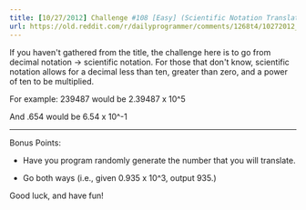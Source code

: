 ```yaml
---
title: [10/27/2012] Challenge #108 [Easy] (Scientific Notation Translator)
url: https://old.reddit.com/r/dailyprogrammer/comments/1268t4/10272012_challenge_108_easy_scientific_notation/
---
```


If you haven't gathered from the title, the challenge here is to go from decimal notation -> scientific notation.  For those that don't know, scientific notation allows for a decimal less than ten, greater than zero, and a power of ten to be multiplied.

For example: 239487 would be 2.39487 x 10^5

And .654 would be 6.54 x 10^-1

_____________

Bonus Points:

* Have you program randomly generate the number that you will translate.

* Go both ways (i.e., given 0.935 x 10^3, output 935.)

Good luck, and have fun!